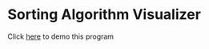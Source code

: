 # Sorting Algorithm Visualizer

Click [here](https://kchauhan13.github.io/sorting-algorithm-visualizer/) to demo this program
